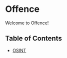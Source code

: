# Offence

Welcome to Offence!

## Table of Contents

- [OSINT](https://github.com/Xerips/CyberSecurity/tree/main/Offence/OSINT)
